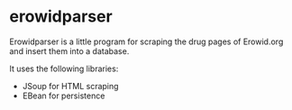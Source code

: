 erowidparser
============

Erowidparser is a little program for scraping the drug pages of Erowid.org and insert them into a database. 

It uses the following libraries:
 * JSoup for HTML scraping
 * EBean for persistence
